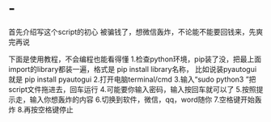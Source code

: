 # -
首先介绍写这个script的初心
被骗钱了，想微信轰炸，不论能不能要回钱来，先爽完再说

下面是使用教程，不会编程也能看得懂
1.检查python环境，pip装了没，把最上面import的library都装一遍，格式是 pip install library名称， 比如说装pyautogui就是 pip install pyautogui
2.打开电脑terminal/cmd
3.输入“sudo python3 ”把script文件拖进去，回车运行
4.可能要你输入密码，输入按回车就可以了
5.按照提示走，输入你想轰炸的内容
6.切换到软件，微信，qq，word随你
7.空格键开始轰炸
8.再按空格键停止
